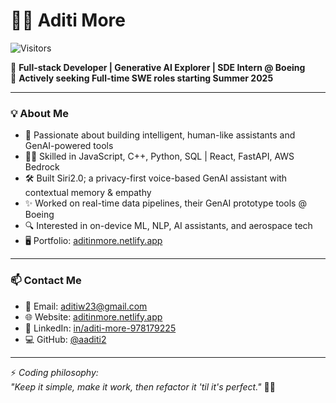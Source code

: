 # 👩‍💻 Aditi More

![Visitors](https://visitor-badge.laobi.icu/badge?page_id=aaditi2.aaditi2)

🚀 **Full-stack Developer | Generative AI Explorer | SDE Intern @ Boeing**  
🎯 **Actively seeking Full-time SWE roles starting Summer 2025**

---

### 💡 About Me

- 🧠 Passionate about building intelligent, human-like assistants and GenAI-powered tools
- 👩‍💻 Skilled in JavaScript, C++, Python, SQL | React, FastAPI, AWS Bedrock
- 🛠️ Built Siri2.0; a privacy-first voice-based GenAI assistant with contextual memory & empathy
- ✨ Worked on real-time data pipelines, their GenAI prototype tools @ Boeing
- 🔍 Interested in on-device ML, NLP, AI assistants, and aerospace tech
- 🖥️ Portfolio: [aditinmore.netlify.app](https://aditinmore.netlify.app)

---

### 📫 Contact Me  
- 📧 Email: aditiw23@gmail.com  
- 🌐 Website: [aditinmore.netlify.app](https://aditinmore.netlify.app)  
- 💼 LinkedIn: [in/aditi-more-978179225](https://linkedin.com/in/aditi-more-978179225)  
- 💻 GitHub: [@aaditi2](https://github.com/aaditi2)

---

⚡ *Coding philosophy:*  
*"Keep it simple, make it work, then refactor it 'til it's perfect."* 🧹💡
